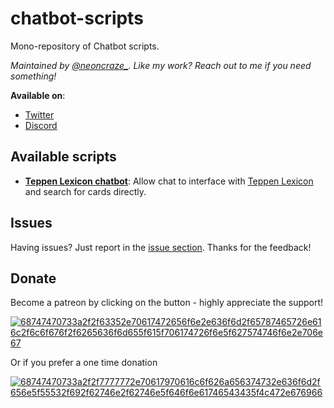 # chatbot-scripts

Mono-repository of Chatbot scripts.

_Maintained by [@neoncraze\_](http://twitch.tv/neoncraze_)._
_Like my work? Reach out to me if you need something!_

**Available on**:
- [Twitter](http://twitter.com/neoncraze_)
- [Discord](https://discord.gg/JAKWqc6)

## Available scripts

- **[Teppen Lexicon chatbot](teppen-lexicon)**: Allow chat to interface with [Teppen Lexicon](http://teppenlexicon.com) and search for cards directly.

## Issues
Having issues? Just report in the [issue section](https://github.com/neoncraze/chatbot-scripts/issues). Thanks for the feedback!

## Donate
Become a patreon by clicking on the button - highly appreciate the support!

[![68747470733a2f2f63352e70617472656f6e2e636f6d2f65787465726e616c2f6c6f676f2f6265636f6d655f615f706174726f6e5f627574746f6e2e706e67](https://user-images.githubusercontent.com/5110381/123537926-a9c69f80-d764-11eb-8ec6-6558f2aa71c4.png)](https://www.patreon.com/neoncraze_)

Or if you prefer a one time donation

[![68747470733a2f2f7777772e70617970616c6f626a656374732e636f6d2f656e5f55532f692f62746e2f62746e5f646f6e61746543435f4c472e676966](https://user-images.githubusercontent.com/5110381/123538008-12ae1780-d765-11eb-8554-8740b1a71d7b.png)](http://paypal.me/neoncraze)
